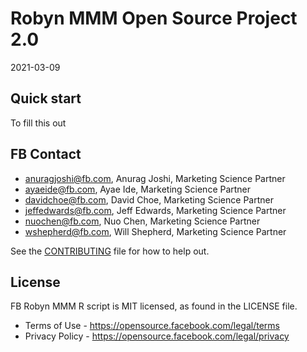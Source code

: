 # Robyn MMM Open Source Project 2.0

2021-03-09

## Quick start

To fill this out


## FB Contact

* anuragjoshi@fb.com, Anurag Joshi, Marketing Science Partner
* ayaeide@fb.com, Ayae Ide, Marketing Science Partner
* davidchoe@fb.com, David Choe, Marketing Science Partner
* jeffedwards@fb.com, Jeff Edwards, Marketing Science Partner
* nuochen@fb.com, Nuo Chen, Marketing Science Partner
* wshepherd@fb.com, Will Shepherd, Marketing Science Partner

See the [CONTRIBUTING](CONTRIBUTING.md) file for how to help out.

## License

FB Robyn MMM R script is MIT licensed, as found in the LICENSE file.

- Terms of Use - https://opensource.facebook.com/legal/terms 
- Privacy Policy - https://opensource.facebook.com/legal/privacy

